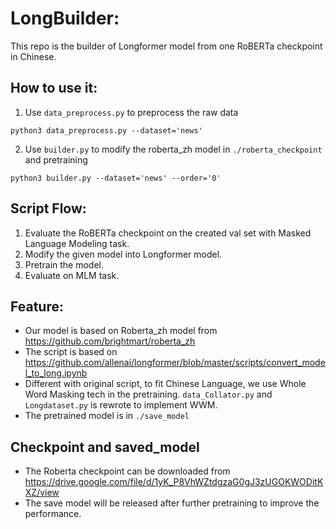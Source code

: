 # LongBuilder:  
This repo is the builder of Longformer model from one RoBERTa checkpoint in Chinese.  

## How to use it:  
1. Use `data_preprocess.py` to preprocess the raw data
``` 
python3 data_preprocess.py --dataset='news'
```
2. Use `builder.py` to modify the roberta_zh model in `./roberta_checkpoint` and pretraining
``` 
python3 builder.py --dataset='news' --order='0'
```  
## Script Flow:
1. Evaluate the RoBERTa checkpoint on the created val set with Masked Language Modeling task.
2. Modify the given model into Longformer model.
3. Pretrain the model.
4. Evaluate on MLM task.

## Feature:  
* Our model is based on Roberta_zh model from https://github.com/brightmart/roberta_zh  
* The script is based on https://github.com/allenai/longformer/blob/master/scripts/convert_model_to_long.ipynb  
* Different with original script, to fit Chinese Language, we use Whole Word Masking tech in the pretraining. `data_Collator.py`
and `Longdataset.py` is rewrote to implement WWM.
* The pretrained model is in `./save_model`  

## Checkpoint and saved_model
- The Roberta checkpoint can be downloaded from https://drive.google.com/file/d/1yK_P8VhWZtdgzaG0gJ3zUGOKWODitKXZ/view
- The save model will be released after further pretraining to improve the performance.